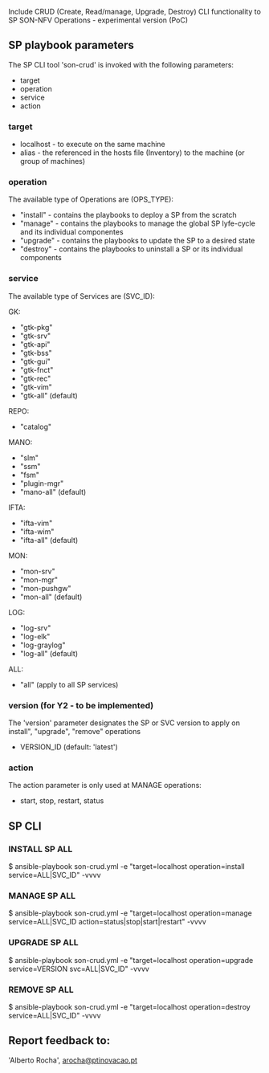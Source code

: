 Include CRUD (Create, Read/manage, Upgrade, Destroy) CLI functionality to SP SON-NFV Operations - experimental version (PoC)


## SP playbook parameters

The SP CLI tool 'son-crud' is invoked with the following parameters:
* target
* operation
* service
* action


### target

* localhost - to execute on the same machine
* alias - the referenced in the hosts file (Inventory) to the machine (or group of machines)


### operation

The available type of Operations are (OPS_TYPE):
* "install" - contains the playbooks to deploy a SP from the scratch
* "manage"  - contains the playbooks to manage the global SP lyfe-cycle and its individual componentes
* "upgrade" - contains the playbooks to update the SP to a desired state
* "destroy" - contains the playbooks to uninstall a SP or its individual components


### service

The available type of Services are (SVC_ID):

GK:
* "gtk-pkg"
* "gtk-srv"
* "gtk-api"
* "gtk-bss"
* "gtk-gui"
* "gtk-fnct"
* "gtk-rec"
* "gtk-vim"
* "gtk-all" (default)

REPO: 
* "catalog"

MANO:
* "slm"
* "ssm"
* "fsm"
* "plugin-mgr"
* "mano-all" (default)

IFTA:
* "ifta-vim"
* "ifta-wim"
* "ifta-all" (default)

MON:
* "mon-srv"
* "mon-mgr"
* "mon-pushgw"
* "mon-all" (default)

LOG:
* "log-srv"
* "log-elk"
* "log-graylog"
* "log-all" (default)

ALL:
* "all" (apply to all SP services)


### version (for Y2 - to be implemented)

The 'version' parameter designates the SP or SVC version to apply on install", "upgrade", "remove" operations
* VERSION_ID (default: 'latest')


### action

The action parameter is only used at MANAGE operations:
* start, stop, restart, status


## SP CLI

### INSTALL SP ALL
$ ansible-playbook son-crud.yml -e "target=localhost operation=install service=ALL|SVC_ID" -vvvv

### MANAGE SP ALL
$ ansible-playbook son-crud.yml -e "target=localhost operation=manage service=ALL|SVC_ID action=status|stop|start|restart" -vvvv

### UPGRADE SP ALL
$ ansible-playbook son-crud.yml -e "target=localhost operation=upgrade service=VERSION svc=ALL|SVC_ID" -vvvv

### REMOVE SP ALL
$ ansible-playbook son-crud.yml -e "target=localhost operation=destroy service=ALL|SVC_ID" -vvvv


## Report feedback to:
'Alberto Rocha', <arocha@ptinovacao.pt>
